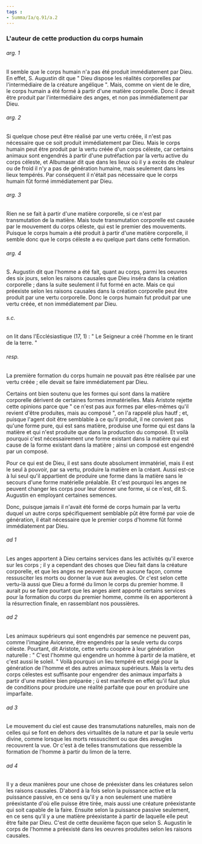 ```yaml
---
tags : 
- Summa/Ia/q.91/a.2
---
```


### L'auteur de cette production du corps humain



###### arg. 1
Il semble que le corps humain n'a pas été produit immédiatement par Dieu. En effet, S. Augustin dit que " Dieu dispose les réalités corporelles par l'intermédiaire de la créature angélique ". Mais, comme on vient de le dire, le corps humain a été formé à partir d'une matière corporelle. Donc il devait être produit par l'intermédiaire des anges, et non pas immédiatement par Dieu. 

###### arg. 2
Si quelque chose peut être réalisé par une vertu créée, il n'est pas nécessaire que ce soit produit immédiatement par Dieu. Mais le corps humain peut être produit par la vertu créée d'un corps céleste, car certains animaux sont engendrés à partir d'une putréfaction par la vertu active du corps céleste, et Albumasar dit que dans les lieux où il y a excès de chaleur ou de froid il n'y a pas de génération humaine, mais seulement dans les lieux tempérés. Par conséquent il n'était pas nécessaire que le corps humain fût formé immédiatement par Dieu. 

###### arg. 3
Rien ne se fait à partir d'une matière corporelle, si ce n'est par transmutation de la matière. Mais toute transmutation corporelle est causée par le mouvement du corps céleste, qui est le premier des mouvements. Puisque le corps humain a été produit à partir d'une matière corporelle, il semble donc que le corps céleste a eu quelque part dans cette formation. 

###### arg. 4
S. Augustin dit que l'homme a été fait, quant au corps, parmi les oeuvres des six jours, selon les raisons causales que Dieu inséra dans la création corporelle ; dans la suite seulement il fut formé en acte. Mais ce qui préexiste selon les raisons causales dans la création corporelle peut être produit par une vertu corporelle. Donc le corps humain fut produit par une vertu créée, et non immédiatement par Dieu. 

###### s.c.
on lit dans l'Ecclésiastique (17, 1) : " Le Seigneur a créé l'homme en le tirant de la terre. " 

###### resp.
La première formation du corps humain ne pouvait pas être réalisée par une vertu créée ; elle devait se faire immédiatement par Dieu. 

Certains ont bien soutenu que les formes qui sont dans la matière corporelle dérivent de certaines formes immatérielles. Mais Aristote rejette cette opinions parce que " ce n'est pas aux formes par elles-mêmes qu'il revient d'être produites, mais au composé ", on l'a rappelé plus hautf ; et, puisque l'agent doit être semblable à ce qu'il produit, il ne convient pas qu'une forme pure, qui est sans matière, produise une forme qui est dans la matière et qui n'est produite que dans la production du composé. Et voilà pourquoi c'est nécessairement une forme existant dans la matière qui est cause de la forme existant dans la matière ; ainsi un composé est engendré par un composé. 

Pour ce qui est de Dieu, il est sans doute absolument immatériel, mais il est le seul à pouvoir, par sa vertu, produire la matière en la créant. Aussi est-ce à lui seul qu'il appartient de produire une forme dans la matière sans le secours d'une forme matérielle préalable. Et c'est pourquoi les anges ne peuvent changer les corps pour leur donner une forme, si ce n'est, dit S. Augustin en employant certaines semences. 

Donc, puisque jamais il n'avait été formé de corps humain par la vertu duquel un autre corps spécifiquement semblable pût être formé par voie de génération, il était nécessaire que le premier corps d'homme fût formé immédiatement par Dieu. 

###### ad 1
Les anges apportent à Dieu certains services dans les activités qu'il exerce sur les corps ; il y a cependant des choses que Dieu fait dans la créature corporelle, et que les anges ne peuvent faire en aucune façon, comme ressusciter les morts ou donner la vue aux aveugles. Or c'est selon cette vertu-là aussi que Dieu a formé du limon le corps du premier homme. Il aurait pu se faire pourtant que les anges aient apporté certains services pour la formation du corps du premier homme, comme ils en apporteront à la résurrection finale, en rassemblant nos poussières. 

###### ad 2
Les animaux supérieurs qui sont engendrés par semence ne peuvent pas, comme l'imagine Avicenne, être engendrés par la seule vertu du corps céleste. Pourtant, dit Aristote, cette vertu coopère à leur génération naturelle : " C'est l'homme qui engendre un homme à partir de la matière, et c'est aussi le soleil. " Voilà pourquoi un lieu tempéré est exigé pour la génération de l'homme et des autres animaux supérieurs. Mais la vertu des corps célestes est suffisante pour engendrer des animaux imparfaits à partir d'une matière bien préparée ; ü est manifeste en effet qu'il faut plus de conditions pour produire une réalité parfaite que pour en produire une imparfaite. 

###### ad 3
Le mouvement du ciel est cause des transmutations naturelles, mais non de celles qui se font en dehors des virtualités de la nature et par la seule vertu divine, comme lorsque les morts ressuscitent ou que des aveugles recouvrent la vue. Or c'est à de telles transmutations que ressemble la formation de l'homme à partir du limon de la terre. 

###### ad 4
Il y a deux manières pour une chose de préexister dans les créatures selon les raisons causales. D'abord à la fois selon la puissance active et la puissance passive, en ce sens qu'il y a non seulement une matière préexistante d'où elle puisse être tirée, mais aussi une créature préexistante qui soit capable de la faire. Ensuite selon la puissance passive seulement, en ce sens qu'il y a une matière préexistante à partir de laquelle elle peut être faite par Dieu. C'est de cette deuxième façon que selon S. Augustin le corps de l'homme a préexisté dans les oeuvres produites selon les raisons causales. 


